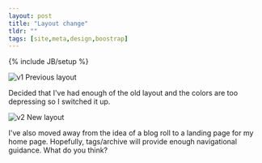 ```yaml
---
layout: post
title: "Layout change"
tldr: ""
tags: [site,meta,design,boostrap]
---
```

{% include JB/setup %}

[1]: ../../../../assets/images/jshum_blog_v1.png
[2]: ../../../../assets/images/jshum_blog_v2.png

![v1][1] Previous layout

Decided that I've had enough of the old layout and the colors are too depressing so I switched it up.

![v2][2] New layout

I've also moved away from the idea of a blog roll to a landing page for my home page. Hopefully, tags/archive will provide enough navigational guidance. What do you think?
